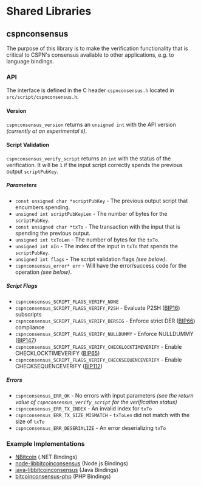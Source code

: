 Shared Libraries
================

## cspnconsensus

The purpose of this library is to make the verification functionality that is critical to CSPN's consensus available to other applications, e.g. to language bindings.

### API

The interface is defined in the C header `cspnconsensus.h` located in  `src/script/cspnconsensus.h`.

#### Version

`cspnconsensus_version` returns an `unsigned int` with the API version *(currently at an experimental `0`)*.

#### Script Validation

`cspnconsensus_verify_script` returns an `int` with the status of the verification. It will be `1` if the input script correctly spends the previous output `scriptPubKey`.

##### Parameters
- `const unsigned char *scriptPubKey` - The previous output script that encumbers spending.
- `unsigned int scriptPubKeyLen` - The number of bytes for the `scriptPubKey`.
- `const unsigned char *txTo` - The transaction with the input that is spending the previous output.
- `unsigned int txToLen` - The number of bytes for the `txTo`.
- `unsigned int nIn` - The index of the input in `txTo` that spends the `scriptPubKey`.
- `unsigned int flags` - The script validation flags *(see below)*.
- `cspnconsensus_error* err` - Will have the error/success code for the operation *(see below)*.

##### Script Flags
- `cspnconsensus_SCRIPT_FLAGS_VERIFY_NONE`
- `cspnconsensus_SCRIPT_FLAGS_VERIFY_P2SH` - Evaluate P2SH ([BIP16](https://github.com/bitcoin/bips/blob/master/bip-0016.mediawiki)) subscripts
- `cspnconsensus_SCRIPT_FLAGS_VERIFY_DERSIG` - Enforce strict DER ([BIP66](https://github.com/bitcoin/bips/blob/master/bip-0066.mediawiki)) compliance
- `cspnconsensus_SCRIPT_FLAGS_VERIFY_NULLDUMMY` - Enforce NULLDUMMY ([BIP147](https://github.com/bitcoin/bips/blob/master/bip-0147.mediawiki))
- `cspnconsensus_SCRIPT_FLAGS_VERIFY_CHECKLOCKTIMEVERIFY` - Enable CHECKLOCKTIMEVERIFY ([BIP65](https://github.com/bitcoin/bips/blob/master/bip-0065.mediawiki))
- `cspnconsensus_SCRIPT_FLAGS_VERIFY_CHECKSEQUENCEVERIFY` - Enable CHECKSEQUENCEVERIFY ([BIP112](https://github.com/bitcoin/bips/blob/master/bip-0112.mediawiki))

##### Errors
- `cspnconsensus_ERR_OK` - No errors with input parameters *(see the return value of `cspnconsensus_verify_script` for the verification status)*
- `cspnconsensus_ERR_TX_INDEX` - An invalid index for `txTo`
- `cspnconsensus_ERR_TX_SIZE_MISMATCH` - `txToLen` did not match with the size of `txTo`
- `cspnconsensus_ERR_DESERIALIZE` - An error deserializing `txTo`

### Example Implementations
- [NBitcoin](https://github.com/NicolasDorier/NBitcoin/blob/master/NBitcoin/Script.cs#L814) (.NET Bindings)
- [node-libbitcoinconsensus](https://github.com/bitpay/node-libbitcoinconsensus) (Node.js Bindings)
- [java-libbitcoinconsensus](https://github.com/dexX7/java-libbitcoinconsensus) (Java Bindings)
- [bitcoinconsensus-php](https://github.com/Bit-Wasp/bitcoinconsensus-php) (PHP Bindings)
